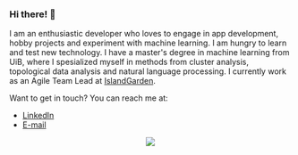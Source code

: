 ### Hi there! :wave:
I am an enthusiastic developer who loves to engage in app development, hobby projects and experiment with machine learning. I am hungry to learn and test new technology. I have a master's degree in machine learning from UiB, where I spesialized myself in methods from cluster analysis, topological data analysis and natural language processing. I currently work as an Agile Team Lead at [IslandGarden](https://www.islandgarden.no).

Want to get in touch? You can reach me at:
- [LinkedIn](https://www.linkedin.com/in/jonas-triki/)
- [E-mail](https://mailhide.io/e/Z0aCM)

<div align="center">
  <img src="https://i.imgur.com/Y3Slwoh.gif">
</div>
